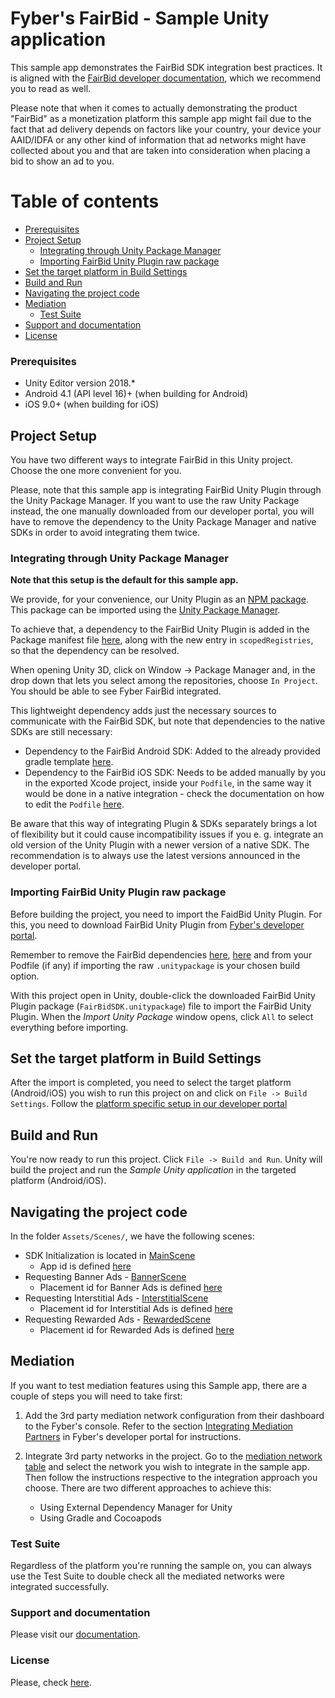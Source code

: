 Fyber's FairBid - Sample Unity application
============================================
This sample app demonstrates the FairBid SDK integration best practices. It is aligned with the [FairBid developer documentation](https://developer.fyber.com/), which we recommend you to read as well.

Please note that when it comes to actually demonstrating the product "FairBid" as a monetization platform this sample app might fail due to the fact that ad delivery depends on factors like your country, your device your AAID/IDFA or any other kind of information that ad networks might have collected about you and that are taken into consideration when placing a bid to show an ad to you.

Table of contents
=================

* [Prerequisites](#prerequisites)
* [Project Setup](#project-setup)
   * [Integrating through Unity Package Manager](#integrating-through-unity-package-manager)
   * [Importing FairBid Unity Plugin raw package](#importing-fairbid-unity-plugin-raw-package)
* [Set the target platform in Build Settings](#set-the-target-platform-in-build-settings)
* [Build and Run](#build-and-run)
* [Navigating the project code](#navigating-the-project-code)
* [Mediation](#mediation)
   * [Test Suite](#test-suite)
* [Support and documentation](#support-and-documentation)
* [License](#license)

### Prerequisites
* Unity Editor version 2018.*
* Android 4.1 (API level 16)+ (when building for Android)
* iOS 9.0+ (when building for iOS)

## Project Setup

You have two different ways to integrate FairBid in this Unity project. Choose the one more convenient for you.

Please, note that this sample app is integrating FairBid Unity Plugin through the Unity Package Manager. If you want to use the raw Unity Package instead, the one manually downloaded from our developer portal, you will have to remove the dependency to the Unity Package Manager and native SDKs in order to avoid integrating them twice.

### Integrating through Unity Package Manager

**Note that this setup is the default for this sample app.**

We provide, for your convenience, our Unity Plugin as an [NPM package](https://www.npmjs.com/package/com.fyber.fairbid.unity). This package can be imported using the [Unity Package Manager](https://docs.unity3d.com/Manual/Packages.html).

To achieve that, a dependency to the FairBid Unity Plugin is added in the Package manifest file [here](https://github.com/fyber-engineering/fairbid-sample-app-unity/blob/master/Packages/manifest.json#L12), along with the new entry in `scopedRegistries`, so that the dependency can be resolved.

   When opening Unity 3D, click on Window -> Package Manager and, in the drop down that lets you select among the repositories, choose `In Project`. You should be able to see Fyber FairBid integrated.

This lightweight dependency adds just the necessary sources to communicate with the FairBid SDK, but note that dependencies to the native SDKs are still necessary:

- Dependency to the FairBid Android SDK: Added to the already provided gradle template [here](https://github.com/fyber-engineering/fairbid-sample-app-unity/blob/master/Assets/Plugins/Android/mainTemplate.gradle#L21).
- Dependency to the FairBid iOS SDK: Needs to be added manually by you in the exported Xcode project, inside your `Podfile`, in the same way it would be done in a native integration - check the documentation on how to edit the `Podfile` [here](https://developer.fyber.com/hc/en-us/articles/360010015478-iOS-SDK-Integration).

Be aware that this way of integrating Plugin & SDKs separately brings a lot of flexibility but it could cause incompatibility issues if you e. g. integrate an old version of the Unity Plugin with a newer version of a native SDK. The recommendation is to always use the latest versions announced in the developer portal.

### Importing FairBid Unity Plugin raw package

Before building the project, you need to import the FaidBid Unity Plugin. For this, you need to download FairBid Unity Plugin from [Fyber's developer portal](https://developer.fyber.com/hc/en-us/articles/360010151157-Unity-SDK-Integration).

Remember to remove the FairBid dependencies [here](https://github.com/fyber-engineering/fairbid-sample-app-unity/blob/master/Packages/manifest.json#L12), [here](https://github.com/fyber-engineering/fairbid-sample-app-unity/blob/master/Assets/Plugins/Android/mainTemplate.gradle#L21) and from your Podfile (if any) if importing the raw `.unitypackage` is your chosen build option.

With this project open in Unity, double-click the downloaded FairBid Unity Plugin package (`FairBidSDK.unitypackage`) file to import the FairBid Unity Plugin. When the *Import Unity Package* window opens, click `All` to select everything before importing.

## Set the target platform in Build Settings

After the import is completed, you need to select the target platform (Android/iOS) you wish to run this project on and click on `File -> Build Settings`.
Follow the [platform specific setup in our developer portal](https://developer.fyber.com/hc/en-us/articles/360010151157-Unity-SDK-Integration) 

## Build and Run

You're now ready to run this project. Click `File -> Build and Run`. Unity will build the project and run the *Sample Unity application* in the targeted platform (Android/iOS).

## Navigating the project code

In the folder `Assets/Scenes/`, we have the following scenes:
* SDK Initialization is located in [MainScene](https://github.com/fyber-engineering/fairbid-sample-app-unity/blob/master/Assets/Scenes/MainScene.cs)
   * App id is defined [here](https://github.com/fyber-engineering/fairbid-sample-app-unity/blob/master/Assets/Scenes/MainScene.cs#L33)
* Requesting Banner Ads - [BannerScene](https://github.com/fyber-engineering/fairbid-sample-app-unity/blob/master/Assets/Scenes/BannerScene.cs)
   * Placement id for Banner Ads is defined [here](https://github.com/fyber-engineering/fairbid-sample-app-unity/blob/master/Assets/Scenes/BannerScene.cs#L31)
* Requesting Interstitial Ads - [InterstitialScene](https://github.com/fyber-engineering/fairbid-sample-app-unity/blob/master/Assets/Scenes/InterstitialScene.cs)
   * Placement id for Interstitial Ads is defined [here](https://github.com/fyber-engineering/fairbid-sample-app-unity/blob/master/Assets/Scenes/InterstitialScene.cs#L31)
* Requesting Rewarded Ads - [RewardedScene](https://github.com/fyber-engineering/fairbid-sample-app-unity/blob/master/Assets/Scenes/RewardedScene.cs)
   * Placement id for Rewarded Ads is defined [here](https://github.com/fyber-engineering/fairbid-sample-app-unity/blob/master/Assets/Scenes/RewardedScene.cs#L31)

## Mediation

If you want to test mediation features using this Sample app, there are a couple of steps you will need to take first: 

1. Add the 3rd party mediation network configuration from their dashboard to the Fyber's console. Refer to the section [Integrating Mediation Partners](https://developer.fyber.com/hc/en-us/articles/360010169358-Integrating-Mediation-Partners) in Fyber's developer portal for instructions.
2. Integrate 3rd party networks in the project. Go to the [mediation network table](https://developer.fyber.com/hc/en-us/articles/360010077777-Supported-Networks#platform-unity) and select the network you wish to integrate in the sample app. Then follow the instructions respective to the integration approach you choose. There are two different approaches to achieve this:

   - Using External Dependency Manager for Unity
   - Using Gradle and Cocoapods

### Test Suite

Regardless of the platform you're running the sample on, you can always use the Test Suite to double check all the mediated networks were integrated successfully.


### Support and documentation

Please visit our [documentation](https://developer.fyber.com/hc/en-us/articles/360010151157-Unity-SDK-Integration).

### License

Please, check [here](https://www.fyber.com/sdklicense).